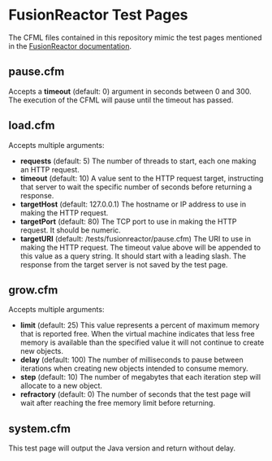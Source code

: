 FusionReactor Test Pages
========================
The CFML files contained in this repository mimic the test pages mentioned in the [FusionReactor documentation](http://docs.intergral.com/display/FR452/Test+Pages).

pause.cfm
---------
Accepts a **timeout** (default: 0) argument in seconds between 0 and 300. The execution of the CFML will pause until the timeout has passed.

load.cfm
--------
Accepts multiple arguments:
- **requests** (default: 5) The number of threads to start, each one making an HTTP request.
- **timeout** (default: 10) A value sent to the HTTP request target, instructing that server to wait the specific number of seconds before returning a response.
- **targetHost** (default: 127.0.0.1) The hostname or IP address to use in making the HTTP request.
- **targetPort** (default: 80) The TCP port to use in making the HTTP request. It should be numeric.
- **targetURI** (default: /tests/fusionreactor/pause.cfm) The URI to use in making the HTTP request. The timeout value above will be appended to this value as a query string. It should start with a leading slash.
The response from the target server is not saved by the test page.

grow.cfm
--------
Accepts multiple arguments:
- **limit** (default: 25) This value represents a percent of maximum memory that is reported free. When the virtual machine indicates that less free memory is available than the specified value it will not continue to create new objects.
- **delay** (default: 100) The number of milliseconds to pause between iterations when creating new objects intended to consume memory.
- **step** (default: 10) The number of megabytes that each iteration step will allocate to a new object.
- **refractory** (default: 0) The number of seconds that the test page will wait after reaching the free memory limit before returning.

system.cfm
----------
This test page will output the Java version and return without delay.
